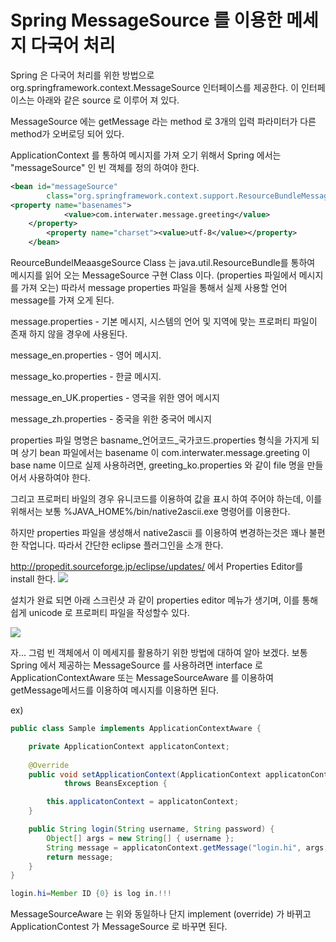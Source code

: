 # Spring MessageSource 를 이용한 메세지 다국어 처리 #

Spring 은 다국어 처리를 위한 방법으로 org.springframework.context.MessageSource 인터페이스를 제공한다.
이 인터페이스는 아래와 같은 source 로 이루어 져 있다.

MessageSource 에는 getMessage 라는 method 로 3개의 입력 파라미터가 다른 method가 오버로딩 되어 있다.

ApplicationContext 를 통하여 메시지를 가져 오기 위해서 Spring 에서는 "messageSource" 인 빈 객체를 정의 하여야 한다.
```xml
<bean id="messageSource"
		class="org.springframework.context.support.ResourceBundleMessageSource">	
<property name="basenames">
			<value>com.interwater.message.greeting</value>
	</property>
        <property name="charset"><value>utf-8</value></property>
	</bean>
````
ReourceBundelMeaasgeSource Class 는 java.util.ResourceBundle를 통하여 메시지를 읽어 오는 MessageSource 구현 Class 이다. (properties 파일에서 메시지를 가져 오는)
따라서 message properties 파일을 통해서 실제 사용할 언어 message를 가져 오게 된다.


message.properties - 기본 메시지, 시스템의 언어 및 지역에 맞는 프로퍼티 파일이 존재 하지 않을 경우에 사용된다.

message_en.properties - 영어 메시지.

message_ko.properties - 한글 메시지.

message_en_UK.properties - 영국을 위한 영어 메시지

message_zh.properties - 중국을 위한 중국어 메시지

properties 파일 명명은 basname_언어코드_국가코드.properties 형식을 가지게 되며 상기 bean 파일에서는 basename 이 com.interwater.message.greeting 이 base name 이므로 실제 사용하려면, greeting_ko.properties 와 같이 file 명을 만들어서 사용하여야 한다.

그리고 프로퍼티 바일의 경우 유니코드를 이용하여 값을 표시 하여 주어야 하는데, 이를 위해서는 보통 %JAVA_HOME%/bin/native2ascii.exe 명령어를 이용한다. 

하지만 properties 파일을 생성해서 native2ascii 를 이용하여 변경하는것은 꽤나 불편한 작업니다.
따라서 간단한 eclipse 플러그인을 소개 한다.

http://propedit.sourceforge.jp/eclipse/updates/ 에서 Properties Editor를 install 한다.
![](http://cfile8.uf.tistory.com/image/113C5C4C514C10490372DD)

설치가 완료 되면 아래 스크린샷 과 같이 properties editor 메뉴가 생기며, 이를 통해 쉽게 unicode 로 프로퍼티 파일을 작성할수 있다.

![](http://cfile2.uf.tistory.com/image/19024550514C10983A56C5)


자... 그럼 빈 객체에서 이 메세지를 활용하기 위한 방법에 대하여 알아 보겠다.
보통 Spring 에서 제공하는 MessageSource 를 사용하려면 interface 로 ApplicationContextAware 또는 MessageSourceAware 를 이용하여 getMessage메서드를 이용하여 메시지를 이용하면 된다.

ex)
```java
public class Sample implements ApplicationContextAware {

	private ApplicationContext applicatonContext;
	
	@Override
	public void setApplicationContext(ApplicationContext applicatonContext)
			throws BeansException {

		this.applicatonContext = applicatonContext;
	}

	public String login(String username, String password) {
		Object[] args = new String[] { username };
		String message = applicatonContext.getMessage("login.hi", args, Locale.getDefault());
		return message;
	}
}
```
```java
login.hi=Member ID {0} is log in.!!!
```
MessageSourceAware 는 위와 동일하나 단지 implement (override) 가 바뀌고 ApplicationContest 가 MessageSource 로 바꾸면 된다.